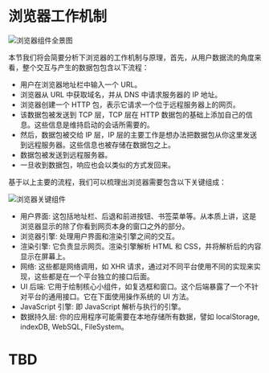 # 浏览器工作机制

![浏览器组件全景图](https://s1.ax1x.com/2020/11/06/BWouqK.png)

本节我们将会简要分析下浏览器的工作机制与原理，首先，从用户数据流的角度来看，整个交互与产生的数据包包含以下流程：

- 用户在浏览器地址栏中输入一个 URL。
- 浏览器从 URL 中获取域名，并从 DNS 中请求服务器的 IP 地址。
- 浏览器创建一个 HTTP 包，表示它请求一个位于远程服务器上的网页。
- 该数据包被发送到 TCP 层，TCP 层在 HTTP 数据包的基础上添加自己的信息。这些信息是维持启动的会话所需要的。
- 然后，数据包被交给 IP 层，IP 层的主要工作是想办法把数据包从你这里发送到远程服务器。这些信息也被存储在数据包之上。
- 数据包被发送到远程服务器。
- 一旦收到数据包，响应也会以类似的方式发回来。

基于以上主要的流程，我们可以梳理出浏览器需要包含以下关键组成：

![浏览器关键组件](https://s1.ax1x.com/2020/11/06/BWIF1I.png)

- 用户界面: 这包括地址栏、后退和前进按钮、书签菜单等。从本质上讲，这是浏览器显示的除了你看到网页本身的窗口之外的部分。
- 浏览器引擎: 处理用户界面和渲染引擎之间的交互。
- 渲染引擎: 它负责显示网页。渲染引擎解析 HTML 和 CSS，并将解析后的内容显示在屏幕上。
- 网络: 这些都是网络调用，如 XHR 请求，通过对不同平台使用不同的实现来实现，这些都是在一个平台独立的接口后面。
- UI 后端: 它用于绘制核心小组件，如复选框和窗口。这个后端暴露了一个不针对平台的通用接口。它在下面使用操作系统的 UI 方法。
- JavaScript 引擎: 即 JavaScript 解析与执行的引擎。
- 数据持久层: 你的应用程序可能需要在本地存储所有数据，譬如 localStorage, indexDB, WebSQL, FileSystem。

# TBD
